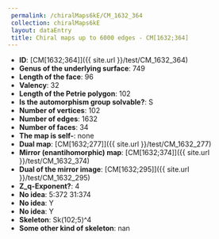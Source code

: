 ```yaml
--- 
 permalink: /chiralMaps6kE/CM_1632_364 
 collection: chiralMaps6kE
 layout: dataEntry
 title: Chiral maps up to 6000 edges - CM[1632;364]
---
```


- **ID**: [CM[1632;364]]({{ site.url }}/test/CM_1632_364)
- **Genus of the underlying surface**: 749
- **Length of the face**: 96
- **Valency**: 32
- **Length of the Petrie polygon**: 102
- **Is the automorphism group solvable?**: S
- **Number of vertices**: 102
- **Number of edges**: 1632
- **Number of faces**: 34
- **The map is self-**: none
- **Dual map**: [CM[1632;277]]({{ site.url }}/test/CM_1632_277)
- **Mirror (enantihomorphic) map**: [CM[1632;374]]({{ site.url }}/test/CM_1632_374)
- **Dual of the mirror image**: [CM[1632;295]]({{ site.url }}/test/CM_1632_295)
- **Z_q-Exponent?**: 4
- **No idea**:  5:372 31:374
- **No idea**: Y
- **No idea**: Y
- **Skeleton**: Sk(102;5)^4
- **Some other kind of skeleton**: nan

